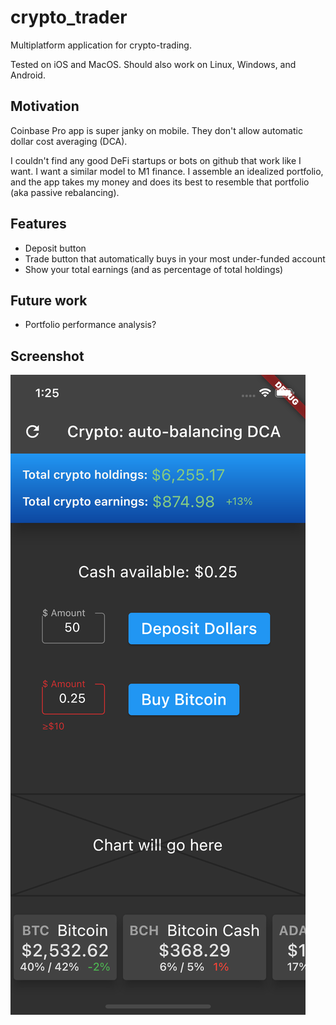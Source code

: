 # crypto_trader

Multiplatform application for crypto-trading.

Tested on iOS and MacOS. Should also work on Linux, Windows, and Android.

## Motivation

Coinbase Pro app is super janky on mobile. They don't allow automatic dollar cost averaging (DCA).

I couldn't find any good DeFi startups or bots on github that work like I want. I want a similar
model to M1 finance. I assemble an idealized portfolio, and the app takes my money and does its best
to resemble that portfolio (aka passive rebalancing).

## Features

* Deposit button
* Trade button that automatically buys in your most under-funded account
* Show your total earnings (and as percentage of total holdings)

## Future work

* Portfolio performance analysis?

## Screenshot

![Screenshot](screenshot.png)